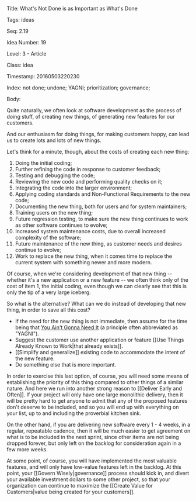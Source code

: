 Title:  What's Not Done is as Important as What's Done

Tags:   ideas

Seq:    2.19

Idea Number: 19

Level:  3 - Article

Class:  idea

Timestamp: 20160503220230

Index:  not done; undone; YAGNI; prioritization; governance; 

Body:

Quite naturally, we often look at software development as the process of doing stuff, of creating new things, of generating new features for our customers.

And our enthusiasm for doing things, for making customers happy, can lead us to create lots and lots of new things.

Let's think for a minute, though, about the costs of creating each new thing:

1. Doing the initial coding;
2. Further refining the code in response to customer feedback;
3. Testing and debugging the code;
3. Reviewing the new code and performing quality checks on it;
4. Integrating the code into the larger environment;
5. Applying coding standards and Non-Functional Requirements to the new code;
6. Documenting the new thing, both for users and for system maintainers;
7. Training users on the new thing;
8. Future regression testing, to make sure the new thing continues to work as other software continues to evolve;
9. Increased system maintenance costs, due to overall increased complexity of the software;
10. Future maintenance of the new thing, as customer needs and desires continue to evolve;
11. Work to replace the new thing, when it comes time to replace the current system with something newer and more modern.

Of course, when we're considering development of that new thing -- whether it's a new application or a new feature -- we often think only of the cost of item 1, the initial coding, even though we can clearly see that this is only the tip of a very large iceberg.

So what is the alternative? What can we do instead of developing that new thing, in order to save all this cost?

* If the need for the new thing is not immediate, then assume for the time being that <a href="https://en.wikipedia.org/wiki/You_aren%27t_gonna_need_it" class="reflink" target="ref">You Ain't Gonna Need It</a> (a principle often abbreviated as "YAGNI").
* Suggest the customer use another application or feature [[Use Things Already Known to Work|that already exists]].
* [[Simplify and generalize]] existing code to accommodate the intent of the new feature.
* Do something else that is more important.

In order to exercise this last option, of course, you will need some means of establishing the priority of this thing compared to other things of a similar nature. And here we run into another strong reason to [[Deliver Early and Often]]. If your project will only have one large monolithic delivery, then it will be pretty hard to get anyone to admit that any of the proposed features don't deserve to be included, and so you will end up with everything on your list, up to and including the proverbial kitchen sink.

On the other hand, if you are delivering new software every 1 - 4 weeks, in a regular, repeatable cadence, then it will be much easier to get agreement on what is to be included in the next sprint, since other items are not being dropped forever, but only left on the backlog for consideration again in a few more weeks.

At some point, of course, you will have implemented the most valuable features, and will only have low-value features left in the backlog. At this point, your [[Govern Wisely|governance]] process should kick in, and divert your available investment dollars to some other project, so that your organization can continue to maximize the [[Create Value for Customers|value being created for your customers]].
